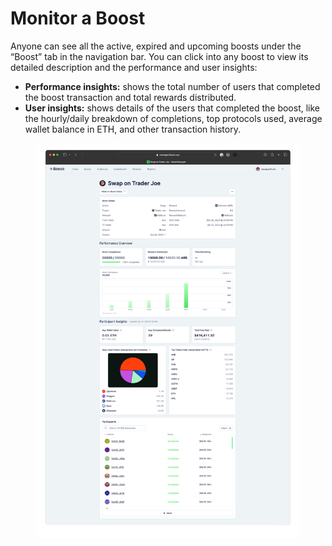 # Monitor a Boost

Anyone can see all the active, expired and upcoming boosts under the “Boost” tab in the navigation bar. You can click into any boost to view its detailed description and the performance and user insights:

* **Performance insights:** shows the total number of users that completed the boost transaction and total rewards distributed.
* **User insights:** shows details of the users that completed the boost, like the hourly/daily breakdown of completions, top protocols used, average wallet balance in ETH, and other transaction history.

<figure><img src="../../.gitbook/assets/deploy_flow09.png" alt=""><figcaption></figcaption></figure>
